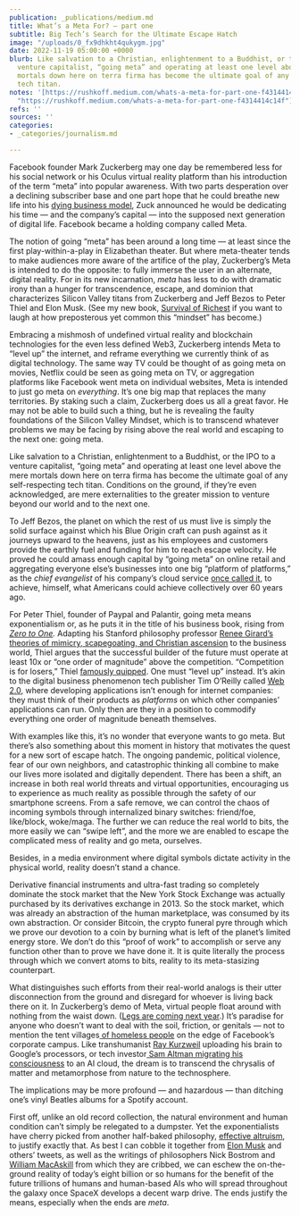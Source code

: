 ```yaml
---
publication: _publications/medium.md
title: What’s a Meta For? — part one
subtitle: Big Tech’s Search for the Ultimate Escape Hatch
image: "/uploads/0_fx9dhkht4qukygm.jpg"
date: 2022-11-19 05:00:00 +0000
blurb: Like salvation to a Christian, enlightenment to a Buddhist, or the IPO to a
  venture capitalist, “going meta” and operating at least one level above the mere
  mortals down here on terra firma has become the ultimate goal of any self-respecting
  tech titan.
notes: '[https://rushkoff.medium.com/whats-a-meta-for-part-one-f4314414c14f](https://rushkoff.medium.com/whats-a-meta-for-part-one-f4314414c14f
  "https://rushkoff.medium.com/whats-a-meta-for-part-one-f4314414c14f")'
refs: ''
sources: ''
categories:
- _categories/journalism.md

---
```

Facebook founder Mark Zuckerberg may one day be remembered less for his social network or his Oculus virtual reality platform than his introduction of the term “meta” into popular awareness. With two parts desperation over a declining subscriber base and one part hope that he could breathe new life into his [dying business model](https://www.forbes.com/sites/dereksaul/2022/11/03/meta-is-the-sp-500s-worst-performer-of-2022-as-losses-near-75/?sh=44d820dd303d), Zuck announced he would be dedicating his time — and the company’s capital — into the supposed next generation of digital life. Facebook became a holding company called Meta.

The notion of going “meta” has been around a long time — at least since the first play-within-a-play in Elizabethan theater. But where meta-theater tends to make audiences more aware of the artifice of the play, Zuckerberg’s Meta is intended to do the opposite: to fully immerse the user in an alternate, digital reality. For in its new incarnation, _meta_ has less to do with dramatic irony than a hunger for transcendence, escape, and dominion that characterizes Silicon Valley titans from Zuckerberg and Jeff Bezos to Peter Thiel and Elon Musk. (See my new book, [Survival of Richest](https://www.amazon.com/Survival-Richest-Escape-Fantasies-Billionaires/dp/0393881067/) if you want to laugh at how preposterous yet common this “mindset” has become.)

Embracing a mishmosh of undefined virtual reality and blockchain technologies for the even less defined Web3, Zuckerberg intends Meta to “level up” the internet, and reframe everything we currently think of as digital technology. The same way TV could be thought of as going meta on movies, Netflix could be seen as going meta on TV, or aggregation platforms like Facebook went meta on individual websites, Meta is intended to just go meta on _everything_. It’s one big map that replaces the many territories. By staking such a claim, Zuckerberg does us all a great favor. He may not be able to build such a thing, but he is revealing the faulty foundations of the Silicon Valley Mindset, which is to transcend whatever problems we may be facing by rising above the real world and escaping to the next one: going meta.

Like salvation to a Christian, enlightenment to a Buddhist, or the IPO to a venture capitalist, “going meta” and operating at least one level above the mere mortals down here on terra firma has become the ultimate goal of any self-respecting tech titan. Conditions on the ground, if they’re even acknowledged, are mere externalities to the greater mission to venture beyond our world and to the next one.

To Jeff Bezos, the planet on which the rest of us must live is simply the solid surface against which his Blue Origin craft can push against as it journeys upward to the heavens, just as his employees and customers provide the earthly fuel and funding for him to reach escape velocity. He proved he could amass enough capital by “going meta” on online retail and aggregating everyone else’s businesses into one big “platform of platforms,” as the _chief evangelist_ of his company’s cloud service [once called it](https://aws.amazon.com/blogs/aws/the-cloud-as-a-platform-for-platforms/), to achieve, himself, what Americans could achieve collectively over 60 years ago.

For Peter Thiel, founder of Paypal and Palantir, going meta means exponentialism or, as he puts it in the title of his business book, rising from [_Zero to One_](https://www.thenewatlantis.com/publications/competing-to-conform)_._ Adapting his Stanford philosophy professor [Renee Girard’s theories of mimicry, scapegoating, and Christian ascension](https://unherd.com/2021/09/how-peter-thiel-became-a-scapegoat/) to the business world, Thiel argues that the successful builder of the future must operate at least 10x or “one order of magnitude” above the competition. “Competition is for losers,” Thiel [famously quipped](https://www.wsj.com/articles/peter-thiel-competition-is-for-losers-1410535536). One must “level up” instead. It’s akin to the digital business phenomenon tech publisher Tim O’Reilly called [Web 2.0](https://www.oreilly.com/pub/a/web2/archive/what-is-web-20.html), where developing applications isn’t enough for internet companies: they must think of their products as _platforms_ on which other companies’ applications can run. Only then are they in a position to commodify everything one order of magnitude beneath themselves.

With examples like this, it’s no wonder that everyone wants to go meta. But there’s also something about this moment in history that motivates the quest for a new sort of escape hatch. The ongoing pandemic, political violence, fear of our own neighbors, and catastrophic thinking all combine to make our lives more isolated and digitally dependent. There has been a shift, an increase in both real world threats and virtual opportunities, encouraging us to experience as much reality as possible through the safety of our smartphone screens. From a safe remove, we can control the chaos of incoming symbols through internalized binary switches: friend/foe, like/block, woke/maga. The further we can reduce the real world to bits, the more easily we can “swipe left”, and the more we are enabled to escape the complicated mess of reality and go meta, ourselves.

Besides, in a media environment where digital symbols dictate activity in the physical world, reality doesn’t stand a chance.

Derivative financial instruments and ultra-fast trading so completely dominate the stock market that the New York Stock Exchange was actually purchased by its derivatives exchange in 2013. So the stock market, which was already an abstraction of the human marketplace, was consumed by its own abstraction. Or consider Bitcoin, the crypto funeral pyre through which we prove our devotion to a coin by burning what is left of the planet’s limited energy store. We don’t do this “proof of work” to accomplish or serve any function other than to prove we have done it. It is quite literally the process through which we convert atoms to bits, reality to its meta-stasizing counterpart.

What distinguishes such efforts from their real-world analogs is their utter disconnection from the ground and disregard for whoever is living back there on it. In Zuckerberg’s demo of Meta, virtual people float around with nothing from the waist down. ([Legs are coming next year](https://techcrunch.com/2022/10/14/metas-legs-update-is-not-on-the-horizon-yet/).) It’s paradise for anyone who doesn’t want to deal with the soil, friction, or genitals — not to mention the tent villages[ of homeless people](https://www.latimes.com/california/story/2021-03-04/silicon-valley-homeless-camp-near-facebook-returns) on the edge of Facebook’s corporate campus. Like transhumanist [Ray Kurzweil](https://www.kurzweilai.net/daily-mail-well-be-uploading-our-entire-minds-to-computers-by-2045-and-our-bodies-will-be-replaced-by-machines-within-90-years-google-expert-claims) uploading his brain to Google’s processors, or tech investor[ Sam Altman migrating his consciousness](https://www.standard.co.uk/news/world/silicon-valley-billionaire-pays-company-thousands-to-kill-him-and-preserve-his-brain-forever-a3790871.html) to an AI cloud, the dream is to transcend the chrysalis of matter and metamorphose from nature to the technosphere.

The implications may be more profound — and hazardous — than ditching one’s vinyl Beatles albums for a Spotify account.

First off, unlike an old record collection, the natural environment and human condition can’t simply be relegated to a dumpster. Yet the exponentialists have cherry picked from another half-baked philosophy, [effective altruism](https://www.effectivealtruism.org/), to justify exactly that. As best I can cobble it together from [Elon Musk](https://www.fastcompany.com/90784622/the-truth-about-elon-musk-sam-bankman-fried-and-effective-altruism) and others’ tweets, as well as the writings of philosophers Nick Bostrom and [William MacAskill](https://www.theatlantic.com/health/archive/2022/09/oxford-philosophy-professor-william-macaskill-effective-altruism-interview/671597/) from which they are cribbed, we can eschew the on-the-ground reality of today’s eight billion or so humans for the benefit of the future trillions of humans and human-based AIs who will spread throughout the galaxy once SpaceX develops a decent warp drive. The ends justify the means, especially when the ends are _meta_.